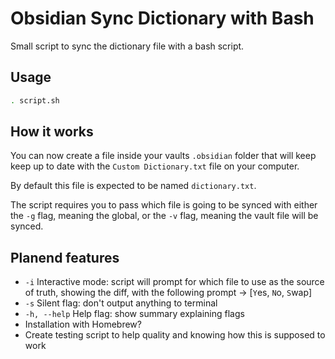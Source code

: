 # Obsidian Sync Dictionary with Bash

Small script to sync the dictionary file with a bash script.

## Usage
```bash
. script.sh
```

## How it works

You can now create a file inside your vaults `.obsidian` folder that will keep keep up to date with the `Custom Dictionary.txt` file on your computer.

By default this file is expected to be named `dictionary.txt`.

The script requires you to pass which file is going to be synced with either the `-g` flag, meaning the global, or the `-v` flag, meaning the vault file will be synced.

## Planend features

- `-i` Interactive mode: script will prompt for which file to use as the source of truth, showing the diff, with the following prompt -> \[`Y`es, `N`o, `S`wap]
- `-s` Silent flag: don't output anything to terminal
- `-h, --help` Help flag: show summary explaining flags
- Installation with Homebrew?
- Create testing script to help quality and knowing how this is supposed to work
